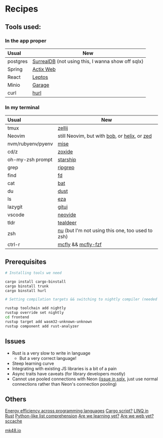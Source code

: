 # Recipes

## Tools used:

### In the app proper

| Usual | New |
|:------| --- |
| postgres | [SurrealDB](https://surrealdb.com/) (not using this, I wanna show off sqlx) |
| Spring | [Actix Web](https://actix.rs/) |
| React | [Leptos](https://leptos.dev/) |
| Minio | [Garage](https://garagehq.deuxfleurs.fr/) |
| curl | [hurl](https://hurl.dev) |

### In my terminal

| Usual | New |
|:------| --- |
| tmux | [zellij](https://zellij.dev) |
| Neovim | still Neovim, but with [bob](https://github.com/MordechaiHadad/bob), or [helix](https://helix-editor.com/), or [zed](https://zed.dev) |
| nvm/rubyenv/pyenv | [mise](https://mise.jdx.dev/) |
| cd/z | [zoxide](https://github.com/ajeetdsouza/zoxide) |
| oh-my-zsh prompt | [starship](https://starship.rs) |
| grep | [ripgrep](https://github.com/BurntSushi/ripgrep) |
| find | [fd](https://github.com/sharkdp/fd) |
| cat | [bat](https://github.com/sharkdp/bat) |
| du | [dust](https://github.com/bootandy/dust) |
| ls | [eza](https://eza.rocks) |
| lazygit | [gitui](https://github.com/extrawurst/gitui) |
| vscode | [neovide](https://neovide.dev) |
| tldr | [tealdeer](https://github.com/dbrgn/tealdeer) |
| zsh | [nu](https://nushell.sh) (but I'm not using this one, too used to zsh) |
| ctrl-r | [mcfly](https://github.com/cantino/mcfly) && [mcfly-fzf](https://github.com/bnprks/mcfly-fzf) |

## Prerequisites

```sh
# Installing tools we need

cargo install cargo-binstall
cargo binstall trunk
cargo binstall hurl

# Setting compilation targets && switching to nightly compiler (needed for Leptos)

rustup toolchain add nightly
rustup override set nightly
cd frontend
rustup target add wasm32-unknown-unknown
rustup component add rust-analyzer
```

## Issues

- Rust is a very slow to write in language
    - But a very correct language!
- Steep learning curve
- Integrating with existing JS libraries is a bit of a pain
- Async traits have caveats (for library developers mostly)
- Cannot use pooled connections with Neon ([issue in sqlx](https://github.com/launchbadge/sqlx/issues/67), just use normal connections rather than Neon's connection pooling)

## Others

[Energy efficiency across programming languages](https://greenlab.di.uminho.pt/wp-content/uploads/2017/10/sleFinal.pdf)
[Cargo script?](https://github.com/rust-lang/rfcs/pull/3503#issuecomment-1930765966)
[LINQ in Rust](https://github.com/StardustDL/Linq-in-Rust)
[Python-like list comprehension](https://github.com/mattgathu/cute)
[Are we learning yet?](https://www.arewelearningyet.com/gpu-computing/)
[Are we web yet?](https://www.arewewebyet.org/)
[sccache](https://github.com/mozilla/sccache)

[mk48.io](https://mk48.io)
